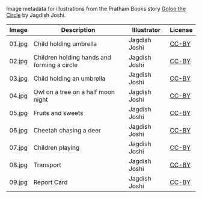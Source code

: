 Image metadata for illustrations from the Pratham Books story [Goloo the Circle](https://storyweaver.org.in/stories/90-goloo-the-circle) by Jagdish Joshi.

Image | Description | Illustrator | License
----- | ----------- | ----------- | -------
01.jpg | Child holding umbrella  | Jagdish Joshi | [CC-BY](https://creativecommons.org/licenses/by/4.0/)
02.jpg | Children holding hands and forming a circle | Jagdish Joshi | [CC-BY](https://creativecommons.org/licenses/by/4.0/)
03.jpg | Child holding an umbrella  | Jagdish Joshi | [CC-BY](https://creativecommons.org/licenses/by/4.0/)
04.jpg | Owl on a tree on a half moon night | Jagdish Joshi | [CC-BY](https://creativecommons.org/licenses/by/4.0/)
05.jpg | Fruits and sweets | Jagdish Joshi | [CC-BY](https://creativecommons.org/licenses/by/4.0/)
06.jpg | Cheetah chasing a deer | Jagdish Joshi | [CC-BY](https://creativecommons.org/licenses/by/4.0/)
07.jpg | Children playing | Jagdish Joshi | [CC-BY](https://creativecommons.org/licenses/by/4.0/)
08.jpg | Transport | Jagdish Joshi | [CC-BY](https://creativecommons.org/licenses/by/4.0/)
09.jpg | Report Card | Jagdish Joshi | [CC-BY](https://creativecommons.org/licenses/by/4.0/)
